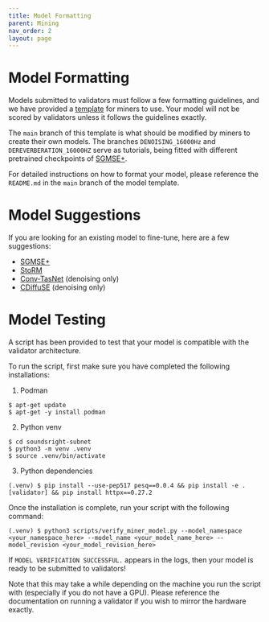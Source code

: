 ```yaml
---
title: Model Formatting
parent: Mining
nav_order: 2
layout: page
---
```

# Model Formatting

Models submitted to validators must follow a few formatting guidelines, and we have provided a [template](https://huggingface.co/synapsecai/soundsright-template) for miners to use. Your model will not be scored by validators unless it follows the guidelines exactly.

The `main` branch of this template is what should be modified by miners to create their own models. The branches `DENOISING_16000Hz` and `DEREVERBERATION_16000HZ` serve as tutorials, being fitted with different pretrained checkpoints of [SGMSE+](https://huggingface.co/sp-uhh/speech-enhancement-sgmse). 

For detailed instructions on how to format your model, please reference the `README.md` in the `main` branch of the model template.

# Model Suggestions

If you are looking for an existing model to fine-tune, here are a few suggestions:

- [SGMSE+](https://huggingface.co/sp-uhh/speech-enhancement-sgmse)
- [StoRM](https://github.com/sp-uhh/storm/)
- [Conv-TasNet](https://github.com/JusperLee/Conv-TasNet) (denoising only)
- [CDiffuSE](https://github.com/neillu23/CDiffuSE) (denoising only)

# Model Testing

A script has been provided to test that your model is compatible with the validator architecture. 

To run the script, first make sure you have completed the following installations:

1. Podman 

```
$ apt-get update
$ apt-get -y install podman
```

2. Python venv
```
$ cd soundsright-subnet
$ python3 -m venv .venv
$ source .venv/bin/activate
```

3. Python dependencies
```
(.venv) $ pip install --use-pep517 pesq==0.0.4 && pip install -e .[validator] && pip install httpx==0.27.2
```

Once the installation is complete, run your script with the following command:
```
(.venv) $ python3 scripts/verify_miner_model.py --model_namespace <your_namespace_here> --model_name <your_model_name_here> --model_revision <your_model_revision_here>
```

If `MODEL VERIFICATION SUCCESSFUL.` appears in the logs, then your model is ready to be submitted to validators! 

Note that this may take a while depending on the machine you run the script with (especially if you do not have a GPU). Please reference the documentation on running a validator if you wish to mirror the hardware exactly.